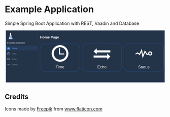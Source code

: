 # Example Application
Simple Spring Boot Application with REST, Vaadin and Database

![Screenshot](screenshot.png?raw=true)

## Credits
<div>Icons made by <a href="https://www.freepik.com" title="Freepik">Freepik</a> from <a href="https://www.flaticon.com/" title="Flaticon">www.flaticon.com</a></div>

